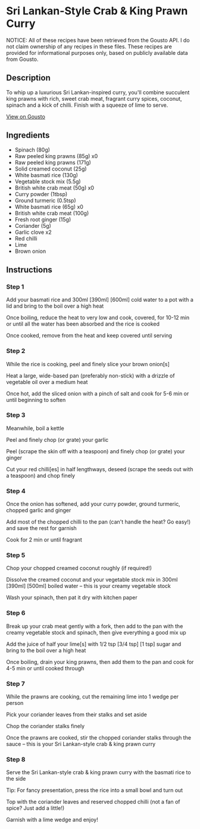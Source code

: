 # Sri Lankan-Style Crab & King Prawn Curry

NOTICE: All of these recipes have been retrieved from the Gousto API. I do not claim ownership of any recipes in these files. These recipes are provided for informational purposes only, based on publicly available data from Gousto.

## Description

To whip up a luxurious Sri Lankan-inspired curry, you'll combine succulent king prawns with rich, sweet crab meat, fragrant curry spices, coconut, spinach and a kick of chilli. Finish with a squeeze of lime to serve. 

[View on Gousto](https://www.gousto.co.uk/recipes/cookbook/sri-lankan-crab-prawn-curry)

## Ingredients

- Spinach (80g)
- Raw peeled king prawns (85g) x0
- Raw peeled king prawns (171g)
- Solid creamed coconut (25g)
- White basmati rice (130g)
- Vegetable stock mix (5.5g)
- British white crab meat (50g) x0
- Curry powder (1tbsp)
- Ground turmeric (0.5tsp)
- White basmati rice (65g) x0
- British white crab meat (100g)
- Fresh root ginger (15g)
- Coriander (5g)
- Garlic clove x2
- Red chilli
- Lime
- Brown onion

## Instructions


### Step 1

Add your basmati rice and 300ml <span class="text-purple">[390ml]</span><span class="text-danger"> [600ml]</span> cold water to a pot with a lid and bring to the boil over a high heat

Once boiling, reduce the heat to very low and cook, covered, for 10-12 min or until all the water has been absorbed and the rice is cooked

Once cooked, remove from the heat and keep covered until serving


### Step 2

While the rice is cooking, peel and finely slice your brown onion[s]

Heat a large, wide-based pan (preferably non-stick) with a drizzle of vegetable oil over a medium heat

Once hot, add the sliced onion with a pinch of salt and cook for 5-6 min or until beginning to soften


### Step 3

Meanwhile, boil a kettle

Peel and finely chop (or grate) your garlic

Peel (scrape the skin off with a teaspoon) and finely chop (or grate) your ginger

Cut your red chilli[es] in half lengthways, deseed (scrape the seeds out with a teaspoon) and chop finely


### Step 4

Once the onion has softened, add your curry powder, ground turmeric, chopped garlic and ginger

Add most of the chopped chilli to the pan (can't handle the heat? Go easy!) and save the rest for garnish

Cook for 2 min or until fragrant


### Step 5

Chop your chopped creamed coconut roughly (if required!)

Dissolve the creamed coconut and your vegetable stock mix in 300ml <span class="text-purple">[390ml]</span> <span class="text-danger">[500ml]</span> boiled water – this is your creamy vegetable stock

Wash your spinach, then pat it dry with kitchen paper


### Step 6

Break up your crab meat gently with a fork, then add to the pan with the creamy vegetable stock and spinach, then give everything a good mix up

Add the juice of half your lime[s] with 1/2 tsp <span class="text-purple">[3/4 tsp]</span><span class="text-danger"> [1 tsp]</span> sugar and bring to the boil over a high heat

Once boiling, drain your king prawns, then add them to the pan and cook for 4-5 min or until cooked through


### Step 7

While the prawns are cooking, cut the remaining lime into 1 wedge per person

Pick your coriander leaves from their stalks and set aside

Chop the coriander stalks finely

Once the prawns are cooked, stir the chopped coriander stalks through the sauce – this is your Sri Lankan-style crab & king prawn curry

### Step 8

Serve the Sri Lankan-style crab & king prawn curry with the basmati rice to the side

Tip: For fancy presentation, press the rice into a small bowl and turn out

Top with the coriander leaves and reserved chopped chilli (not a fan of spice? Just add a little!)

Garnish with a lime wedge and enjoy!


